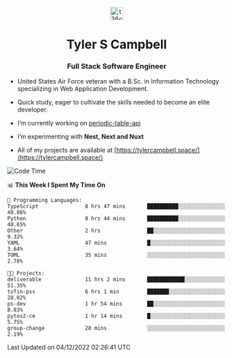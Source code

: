 <p align="center">
<a href="https://www.linkedin.com/in/t36campbell" target="blank"><img align="center" src="https://ik.imagekit.io/t36campbell/Portfolio/linkedin.png.original_m8bbGgPh6.png" alt="t36campbell" height="30" width="30" /></a>
</p>
<h1 align="center">Tyler S Campbell</h1>
<h3 align="center">Full Stack Software Engineer</h3>

* United States Air Force veteran with a B.Sc. in Information Technology specializing in Web Application Development. 

* Quick study, eager to cultivate the skills needed to become an elite developer.

* I’m currently working on [periodic-table-api](https://github.com/t36campbell/periodic-table-api)

* I’m experimenting with **Nest, Next and Nuxt**

* All of my projects are available at [https://tylercampbell.space/](https://tylercampbell.space/)

<!--START_SECTION:waka-->
![Code Time](http://img.shields.io/badge/Code%20Time-2%2C032%20hrs%2044%20mins-blue)

📊 **This Week I Spent My Time On** 

```text
💬 Programming Languages: 
TypeScript               8 hrs 47 mins       ██████████░░░░░░░░░░░░░░░   40.86% 
Python                   8 hrs 44 mins       ██████████░░░░░░░░░░░░░░░   40.65% 
Other                    2 hrs               ██░░░░░░░░░░░░░░░░░░░░░░░   9.32% 
YAML                     47 mins             █░░░░░░░░░░░░░░░░░░░░░░░░   3.64% 
TOML                     35 mins             ░░░░░░░░░░░░░░░░░░░░░░░░░   2.78%

🐱‍💻 Projects: 
deliverable              11 hrs 2 mins       ████████████░░░░░░░░░░░░░   51.35% 
tufin-pss                6 hrs 1 min         ███████░░░░░░░░░░░░░░░░░░   28.02% 
ps-dev                   1 hr 54 mins        ██░░░░░░░░░░░░░░░░░░░░░░░   8.83% 
pytos2-ce                1 hr 14 mins        █░░░░░░░░░░░░░░░░░░░░░░░░   5.75% 
group-change             28 mins             ░░░░░░░░░░░░░░░░░░░░░░░░░   2.19%

```


 Last Updated on 04/12/2022 02:26:41 UTC
<!--END_SECTION:waka-->
